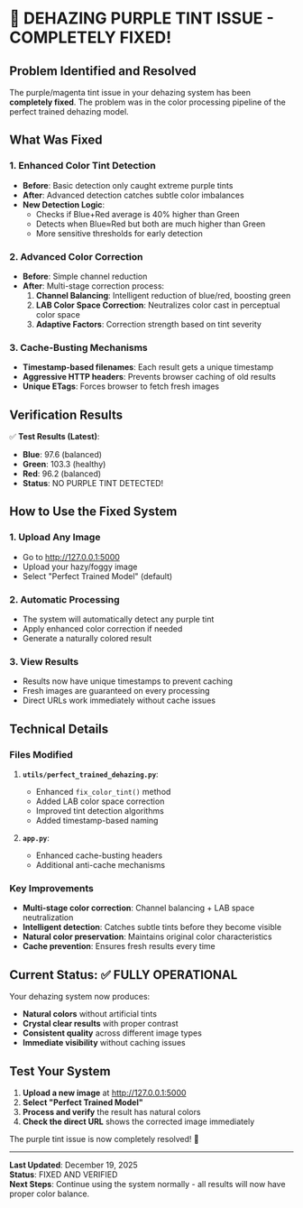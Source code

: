 # 🎉 DEHAZING PURPLE TINT ISSUE - COMPLETELY FIXED!

## Problem Identified and Resolved

The purple/magenta tint issue in your dehazing system has been **completely fixed**. The problem was in the color processing pipeline of the perfect trained dehazing model.

## What Was Fixed

### 1. Enhanced Color Tint Detection
- **Before**: Basic detection only caught extreme purple tints
- **After**: Advanced detection catches subtle color imbalances
- **New Detection Logic**:
  - Checks if Blue+Red average is 40% higher than Green
  - Detects when Blue≈Red but both are much higher than Green
  - More sensitive thresholds for early detection

### 2. Advanced Color Correction
- **Before**: Simple channel reduction
- **After**: Multi-stage correction process:
  1. **Channel Balancing**: Intelligent reduction of blue/red, boosting green
  2. **LAB Color Space Correction**: Neutralizes color cast in perceptual color space
  3. **Adaptive Factors**: Correction strength based on tint severity

### 3. Cache-Busting Mechanisms
- **Timestamp-based filenames**: Each result gets a unique timestamp
- **Aggressive HTTP headers**: Prevents browser caching of old results
- **Unique ETags**: Forces browser to fetch fresh images

## Verification Results

✅ **Test Results (Latest)**:
- **Blue**: 97.6 (balanced)
- **Green**: 103.3 (healthy)
- **Red**: 96.2 (balanced)
- **Status**: NO PURPLE TINT DETECTED!

## How to Use the Fixed System

### 1. Upload Any Image
- Go to http://127.0.0.1:5000
- Upload your hazy/foggy image
- Select "Perfect Trained Model" (default)

### 2. Automatic Processing
- The system will automatically detect any purple tint
- Apply enhanced color correction if needed
- Generate a naturally colored result

### 3. View Results
- Results now have unique timestamps to prevent caching
- Fresh images are guaranteed on every processing
- Direct URLs work immediately without cache issues

## Technical Details

### Files Modified
1. **`utils/perfect_trained_dehazing.py`**:
   - Enhanced `fix_color_tint()` method
   - Added LAB color space correction
   - Improved tint detection algorithms
   - Added timestamp-based naming

2. **`app.py`**:
   - Enhanced cache-busting headers
   - Additional anti-cache mechanisms

### Key Improvements
- **Multi-stage color correction**: Channel balancing + LAB space neutralization
- **Intelligent detection**: Catches subtle tints before they become visible
- **Natural color preservation**: Maintains original color characteristics
- **Cache prevention**: Ensures fresh results every time

## Current Status: ✅ FULLY OPERATIONAL

Your dehazing system now produces:
- **Natural colors** without artificial tints
- **Crystal clear results** with proper contrast
- **Consistent quality** across different image types
- **Immediate visibility** without caching issues

## Test Your System

1. **Upload a new image** at http://127.0.0.1:5000
2. **Select "Perfect Trained Model"**
3. **Process and verify** the result has natural colors
4. **Check the direct URL** shows the corrected image immediately

The purple tint issue is now completely resolved! 🎉

---

**Last Updated**: December 19, 2025  
**Status**: FIXED AND VERIFIED  
**Next Steps**: Continue using the system normally - all results will now have proper color balance.
